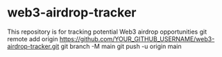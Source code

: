 # web3-airdrop-tracker
This repository is for tracking potential Web3 airdrop opportunities
git remote add origin https://github.com/YOUR_GITHUB_USERNAME/web3-airdrop-tracker.git
git branch -M main
git push -u origin main
